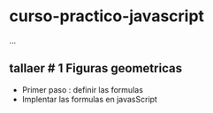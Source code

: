 # curso-practico-javascript
...
## tallaer # 1 Figuras geometricas

- Primer paso : definir las formulas
- Implentar las formulas en javasScript